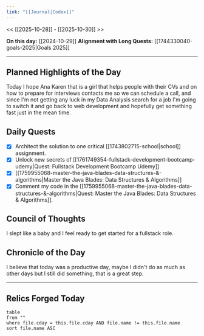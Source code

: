 ```yaml
---
link: "[[Journal|Codex]]"
---
```

<< [[2025-10-28]] - [[2025-10-30]] >>

**On this day:** [[2024-10-29]]
**Alignment with Long Quests:** [[1744330040-goals-2025|Goals 2025]]

---
## Planned Highlights of the Day
Today I hope Ana Karen that is a girl that helps people with their CVs and on how to prepare for interviews contacts me so we can schedule a call, and since I'm not getting any luck in my Data Analysis search for a job I'm going to switch it and go back to web development and hopefully get something fast just in the mean time.

## Daily Quests
- [x] Architect the solution to one critical [[1743802715-school|school]] assignment.
- [x] Unlock new secrets of [[1761749354-fullstack-development-bootcamp-udemy|Quest: Fullstack Development Bootcamp Udemy]]
- [x] [[1759955068-master-the-java-blades-data-structures-&-algorithms|Master the Java Blades: Data Structures & Algorithms]]
- [x] Comment my code in the [[1759955068-master-the-java-blades-data-structures-&-algorithms|Quest: Master the Java Blades: Data Structures & Algorithms]].

## Council of Thoughts
I slept like a baby and I feel ready to get started for a fullstack role.

## Chronicle of the Day
I believe that today was a productive day, maybe I didn't do as much as other days but I still did something, that is a great step.

---
## Relics Forged Today
```dataview
table
from ""
where file.cday = this.file.cday AND file.name != this.file.name
sort file.name ASC
```
